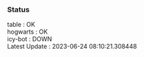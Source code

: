 ### Status


table : OK  
hogwarts : OK  
icy-bot : DOWN  
Latest Update : 2023-06-24 08:10:21.308448
